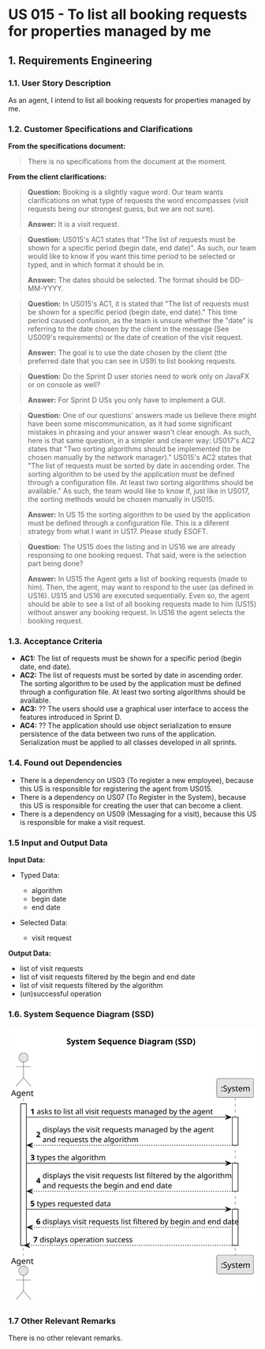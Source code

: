 # US 015 - To list all booking requests for properties managed by me

## 1. Requirements Engineering


### 1.1. User Story Description


As an agent, I intend to list all booking requests for properties managed by me.


### 1.2. Customer Specifications and Clarifications


**From the specifications document:**

>   There is no specifications from the document at the moment.

**From the client clarifications:**

> **Question:** Booking is a slightly vague word. Our team wants clarifications on what type of requests the word encompasses (visit requests being our strongest guess, but we are not sure).
>
> **Answer:** It is a visit request.

> **Question:** US015's AC1 states that "The list of requests must be shown for a specific period (begin date, end date)". As such, our team would like to know if you want this time period to be selected or typed, and in which format it should be in.
>
> **Answer:** The dates should be selected. The format should be DD-MM-YYYY.

> **Question:** In US015's AC1, it is stated that "The list of requests must be shown for a specific period (begin date, end date)."
This time period caused confusion, as the team is unsure whether the "date" is referring to the date chosen by the client in the message (See US009's requirements) or the date of creation of the visit request.
>
> **Answer:** The goal is to use the date chosen by the client (the preferred date that you can see in US9) to list booking requests.

> **Question:** Do the Sprint D user stories need to work only on JavaFX or on console as well?
>
> **Answer:** For Sprint D USs you only have to implement a GUI.

> **Question:** One of our questions' answers made us believe there might have been some miscommunication, as it had some significant mistakes in phrasing and your answer wasn't clear enough. As such, here is that same question, in a simpler and clearer way:
US017's AC2 states that "Two sorting algorithms should be implemented (to be chosen manually by the network manager)."
US015's AC2 states that "The list of requests must be sorted by date in ascending order. The sorting algorithm to be used by the application must be defined through a configuration file. At least two sorting algorithms should be available."
As such, the team would like to know if, just like in US017, the sorting methods would be chosen manually in US015.
>
> **Answer:** In US 15 the sorting algorithm to be used by the application must be defined through a configuration file. This is a diferent strategy from what I want in US17. Please study ESOFT.
 
> **Question:** The US15 does the listing and in US16 we are already responsing to one booking request. That said, were is the selection part being done?
>
> **Answer:** In US15 the Agent gets a list of booking requests (made to him). Then, the agent, may want to respond to the user (as defined in US16). US15 and US16 are executed sequentially. Even so, the agent should be able to see a list of all booking requests made to him (US15) without answer any booking request. In US16 the agent selects the booking request.
 

### 1.3. Acceptance Criteria


* **AC1:** The list of requests must be shown for a specific period (begin date, end date).
* **AC2:** The list of requests must be sorted by date in ascending order. The sorting algorithm to be used by the application must be defined through a configuration file. At least two sorting algorithms should be available.
* **AC3:** ?? The users should use a graphical user interface to access the features introduced in Sprint D.
* **AC4:** ?? The application should use object serialization to ensure persistence of the data between two runs of the application. Serialization must be applied to all classes developed in all sprints.

### 1.4. Found out Dependencies

* There is a dependency on US03 (To register a new employee), because this US is responsible for registering the agent from US015.
* There is a dependency on US07 (To Register in the System), because this US is responsible for creating the user that can become a client.
* There is a dependency on US09 (Messaging for a visit), because this US is responsible for make a visit request.


### 1.5 Input and Output Data


**Input Data:**

* Typed Data:
    * algorithm
    * begin date
    * end date

* Selected Data:
    * visit request

**Output Data:**

* list of visit requests
* list of visit requests filtered by the begin and end date
* list of visit requests filtered by the algorithm
* (un)successful operation

### 1.6. System Sequence Diagram (SSD)

![System Sequence Diagram](svg/us015-system-sequence-diagram.svg)

### 1.7 Other Relevant Remarks

There is no other relevant remarks.
